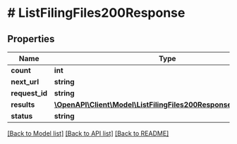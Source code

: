 # # ListFilingFiles200Response

## Properties

Name | Type | Description | Notes
------------ | ------------- | ------------- | -------------
**count** | **int** |  |
**next_url** | **string** |  | [optional]
**request_id** | **string** |  |
**results** | [**\OpenAPI\Client\Model\ListFilingFiles200ResponseResultsInner[]**](ListFilingFiles200ResponseResultsInner.md) |  |
**status** | **string** |  |

[[Back to Model list]](../../README.md#models) [[Back to API list]](../../README.md#endpoints) [[Back to README]](../../README.md)
